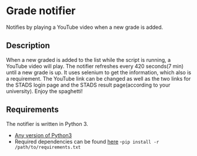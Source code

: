 # Grade notifier 
Notifies by playing a YouTube video when a new grade is added.

## Description
When a new graded is added to the list while the script is running, a YouTube video will play. The notifier refreshes every 420 seconds(7 min) until a new grade is up.  It uses selenium to get the information, which also is a requirement. The YouTube link can be changed as well as the two links for the STADS login page and the STADS result page(according to your university). Enjoy the spaghetti! 

## Requirements
The notifier is written in Python 3.

- [Any version of Python3](https://www.python.org/downloads/)
- Required dependencies can be found [here](https://github.com/GeekMuch/notifyGradeSTADS/blob/master/requirements.txt)
    -```pip install -r /path/to/requirements.txt```
